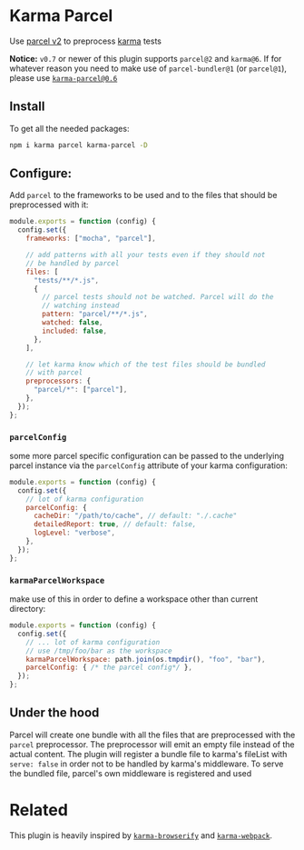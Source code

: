 # Karma Parcel

Use [parcel v2][parcel] to preprocess [karma][] tests

**Notice:** `v0.7` or newer of this plugin supports `parcel@2` and `karma@6`. If for whatever
reason you need to make use of `parcel-bundler@1` (or `parcel@1`), please use [`karma-parcel@0.6`](https://www.npmjs.com/package/karma-parcel/v/0.6.1)

## Install

To get all the needed packages:

```bash
npm i karma parcel karma-parcel -D
```

## Configure:

Add `parcel` to the frameworks to be used and to the files that should be preprocessed with it:

```js
module.exports = function (config) {
  config.set({
    frameworks: ["mocha", "parcel"],

    // add patterns with all your tests even if they should not
    // be handled by parcel
    files: [
      "tests/**/*.js",
      {
        // parcel tests should not be watched. Parcel will do the
        // watching instead
        pattern: "parcel/**/*.js",
        watched: false,
        included: false,
      },
    ],

    // let karma know which of the test files should be bundled
    // with parcel
    preprocessors: {
      "parcel/*": ["parcel"],
    },
  });
};
```

### `parcelConfig`

some more parcel specific configuration can be passed to the underlying parcel
instance via the `parcelConfig` attribute of your karma configuration:

```js
module.exports = function (config) {
  config.set({
    // lot of karma configuration
    parcelConfig: {
      cacheDir: "/path/to/cache", // default: "./.cache"
      detailedReport: true, // default: false,
      logLevel: "verbose",
    },
  });
};
```

### `karmaParcelWorkspace`

make use of this in order to define a workspace other than current directory:

```js
module.exports = function (config) {
  config.set({
    // ... lot of karma configuration
    // use /tmp/foo/bar as the workspace
    karmaParcelWorkspace: path.join(os.tmpdir(), "foo", "bar"),
    parcelConfig: { /* the parcel config*/ },
  });
};
```

## Under the hood

Parcel will create one bundle with all the files that are preprocessed with
the `parcel` preprocessor. The preprocessor will emit an empty file instead of
the actual content. The plugin will register a bundle file to karma's
fileList with `serve: false` in order not to be handled by karma's middleware.
To serve the bundled file, parcel's own middleware is registered and used

# Related

This plugin is heavily inspired by [`karma-browserify`][karma-browserify] and
[`karma-webpack`][karma-webpack].

[parcel]: https://parceljs.org/
[karma]: https://karma-runner.github.io
[karma-browserify]: https://github.com/nikku/karma-browserify
[karma-webpack]: https://github.com/webpack-contrib/karma-webpack
